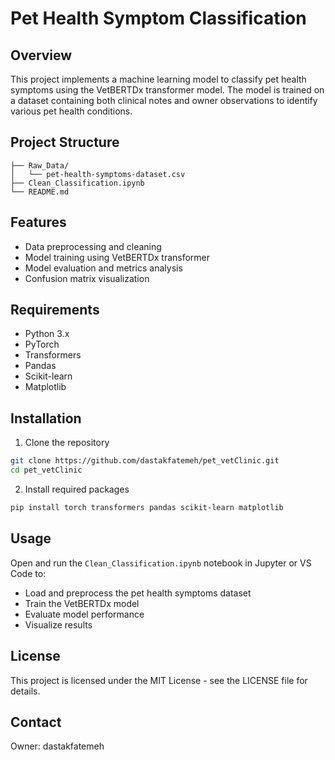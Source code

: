 # Pet Health Symptom Classification

## Overview
This project implements a machine learning model to classify pet health symptoms using the VetBERTDx transformer model. The model is trained on a dataset containing both clinical notes and owner observations to identify various pet health conditions.

## Project Structure
```
├── Raw_Data/
│   └── pet-health-symptoms-dataset.csv
├── Clean_Classification.ipynb
└── README.md
```

## Features
- Data preprocessing and cleaning
- Model training using VetBERTDx transformer
- Model evaluation and metrics analysis
- Confusion matrix visualization

## Requirements
- Python 3.x
- PyTorch
- Transformers
- Pandas
- Scikit-learn
- Matplotlib

## Installation
1. Clone the repository
```bash
git clone https://github.com/dastakfatemeh/pet_vetClinic.git
cd pet_vetClinic
```

2. Install required packages
```bash
pip install torch transformers pandas scikit-learn matplotlib
```

## Usage
Open and run the `Clean_Classification.ipynb` notebook in Jupyter or VS Code to:
- Load and preprocess the pet health symptoms dataset
- Train the VetBERTDx model
- Evaluate model performance
- Visualize results

## License
This project is licensed under the MIT License - see the LICENSE file for details.

## Contact
Owner: dastakfatemeh
